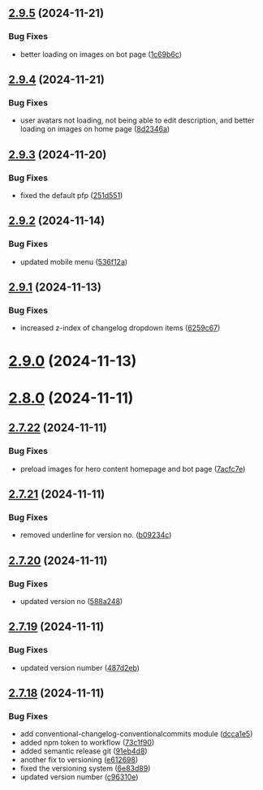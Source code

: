 ## [2.9.5](https://github.com/JBChangelogs/JailbreakChangelogs/compare/v2.9.4...v2.9.5) (2024-11-21)


### Bug Fixes

* better loading on images on bot page ([1c69b6c](https://github.com/JBChangelogs/JailbreakChangelogs/commit/1c69b6c085ac9f80c23426b63936e49206167bc3))

## [2.9.4](https://github.com/JBChangelogs/JailbreakChangelogs/compare/v2.9.3...v2.9.4) (2024-11-21)


### Bug Fixes

* user avatars not loading, not being able to edit description, and better loading on images on home page ([8d2346a](https://github.com/JBChangelogs/JailbreakChangelogs/commit/8d2346a21533aab5f1d2e873a600bf3172774d5d))

## [2.9.3](https://github.com/JBChangelogs/JailbreakChangelogs/compare/v2.9.2...v2.9.3) (2024-11-20)


### Bug Fixes

* fixed the default pfp ([251d551](https://github.com/JBChangelogs/JailbreakChangelogs/commit/251d5516c2274c133dbccc8e6493ce7738f06974))

## [2.9.2](https://github.com/JBChangelogs/JailbreakChangelogs/compare/v2.9.1...v2.9.2) (2024-11-14)


### Bug Fixes

* updated mobile menu ([536f12a](https://github.com/JBChangelogs/JailbreakChangelogs/commit/536f12a4959d6edf62a195279460f673c1e7076d))

## [2.9.1](https://github.com/JBChangelogs/JailbreakChangelogs/compare/v2.9.0...v2.9.1) (2024-11-13)


### Bug Fixes

* increased z-index of changelog dropdown items ([6259c67](https://github.com/JBChangelogs/JailbreakChangelogs/commit/6259c6730d98a2039a7754e31f207e84bd8212dc))

# [2.9.0](https://github.com/JBChangelogs/JailbreakChangelogs/compare/v2.8.0...v2.9.0) (2024-11-13)

# [2.8.0](https://github.com/JBChangelogs/JailbreakChangelogs/compare/v2.7.22...v2.8.0) (2024-11-11)

## [2.7.22](https://github.com/JBChangelogs/JailbreakChangelogs/compare/v2.7.21...v2.7.22) (2024-11-11)


### Bug Fixes

* preload images for hero content homepage and bot page ([7acfc7e](https://github.com/JBChangelogs/JailbreakChangelogs/commit/7acfc7e477faf00ba302886038bc83085f12855b))

## [2.7.21](https://github.com/JBChangelogs/JailbreakChangelogs/compare/v2.7.20...v2.7.21) (2024-11-11)


### Bug Fixes

* removed underline for version no. ([b09234c](https://github.com/JBChangelogs/JailbreakChangelogs/commit/b09234c999a091d637f516a25900582b45daa7e9))

## [2.7.20](https://github.com/JBChangelogs/JailbreakChangelogs/compare/v2.7.19...v2.7.20) (2024-11-11)


### Bug Fixes

* updated version no ([588a248](https://github.com/JBChangelogs/JailbreakChangelogs/commit/588a248c4be58e95ccf8e3b4c159c3282ae04b1f))

## [2.7.19](https://github.com/JBChangelogs/JailbreakChangelogs/compare/v2.7.18...v2.7.19) (2024-11-11)


### Bug Fixes

* updated version number ([487d2eb](https://github.com/JBChangelogs/JailbreakChangelogs/commit/487d2eb48fddd79c368335346feae0c7d0a3cc8a))

## [2.7.18](https://github.com/JBChangelogs/JailbreakChangelogs/compare/v2.7.17...v2.7.18) (2024-11-11)


### Bug Fixes

* add conventional-changelog-conventionalcommits module ([dcca1e5](https://github.com/JBChangelogs/JailbreakChangelogs/commit/dcca1e540c33c7accdc257639b5ed8ce589a4c63))
* added npm token to workflow ([73c1f90](https://github.com/JBChangelogs/JailbreakChangelogs/commit/73c1f90e7a318293adeb16824456bb5e191ce263))
* added semantic release git ([91eb4d8](https://github.com/JBChangelogs/JailbreakChangelogs/commit/91eb4d84ae914be08bf5431885b2c23a4f3cc65f))
* another fix to versioning ([e612698](https://github.com/JBChangelogs/JailbreakChangelogs/commit/e61269816d352080006bd696cd905c71861a72e4))
* fixed the versioning system ([6e83d89](https://github.com/JBChangelogs/JailbreakChangelogs/commit/6e83d89bf835f4fdb5003af6ddf997783d2bbf1a))
* updated version number ([c96310e](https://github.com/JBChangelogs/JailbreakChangelogs/commit/c96310e17dc8f68bcdd5bf74478d231313c4a40a))
